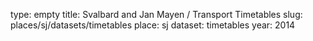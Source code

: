 type: empty
title: Svalbard and Jan Mayen / Transport Timetables
slug: places/sj/datasets/timetables
place: sj
dataset: timetables
year: 2014
